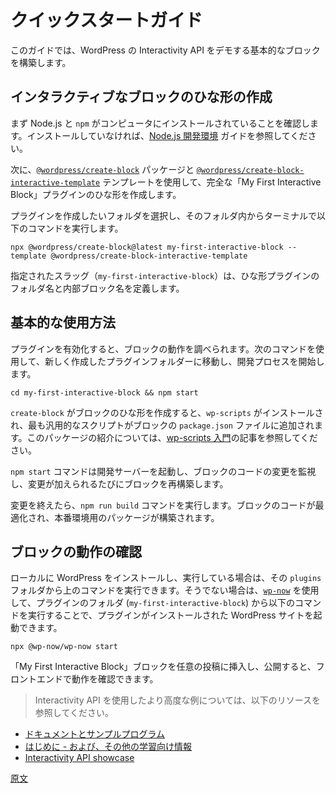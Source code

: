 <!-- 
# Quick start guide
 -->
# クイックスタートガイド

<!-- 
This guide will help you build a basic block that demonstrates the Interactivity API in WordPress.
 -->
このガイドでは、WordPress の Interactivity API をデモする基本的なブロックを構築します。

<!-- 
## Scaffold an interactive block
 -->
## インタラクティブなブロックのひな形の作成

<!-- 
Start by ensuring you have Node.js and `npm` installed on your computer. Review the [Node.js development environment](https://developer.wordpress.org/block-editor/getting-started/devenv/nodejs-development-environment/) guide if not.
 -->
まず Node.js と `npm` がコンピュータにインストールされていることを確認します。インストールしていなければ、[Node.js 開発環境](https://ja.wordpress.org/team/handbook/block-editor/getting-started/devenv/nodejs-development-environment/) ガイドを参照してください。

<!-- 
Next, use the [`@wordpress/create-block`](https://developer.wordpress.org/block-editor/reference-guides/packages/packages-create-block/) package and the [`@wordpress/create-block-interactive-template`](https://www.npmjs.com/package/@wordpress/create-block-interactive-template) template to scaffold the complete “My First Interactive Block” plugin.
 -->
次に、[`@wordpress/create-block`](https://developer.wordpress.org/block-editor/reference-guides/packages/packages-create-block/) パッケージと [`@wordpress/create-block-interactive-template`](https://www.npmjs.com/package/@wordpress/create-block-interactive-template) テンプレートを使用して、完全な「My First Interactive Block」プラグインのひな形を作成します。

<!-- 
Choose the folder where you want to create the plugin, and then execute the following command in the terminal from within that folder:
 -->
プラグインを作成したいフォルダを選択し、そのフォルダ内からターミナルで以下のコマンドを実行します。

```
npx @wordpress/create-block@latest my-first-interactive-block --template @wordpress/create-block-interactive-template
```

<!-- 
The slug provided (`my-first-interactive-block`) defines the folder name for the scaffolded plugin and the internal block name.
 -->
指定されたスラッグ（`my-first-interactive-block`）は、ひな形プラグインのフォルダ名と内部ブロック名を定義します。

<!-- 
## Basic usage
 -->
## 基本的な使用方法

<!-- 
With the plugin activated, you can explore how the block works. Use the following command to move into the newly created plugin folder and start the development process.
 -->
プラグインを有効化すると、ブロックの動作を調べられます。次のコマンドを使用して、新しく作成したプラグインフォルダーに移動し、開発プロセスを開始します。

```
cd my-first-interactive-block && npm start
```

<!-- 
When `create-block` scaffolds the block, it installs `wp-scripts` and adds the most common scripts to the block’s `package.json` file. Refer to the [Get started with wp-scripts](https://developer.wordpress.org/block-editor/getting-started/devenv/get-started-with-wp-scripts/) article for an introduction to this package.
 -->
`create-block` がブロックのひな形を作成すると、`wp-scripts` がインストールされ、最も汎用的なスクリプトがブロックの `package.json` ファイルに追加されます。このパッケージの紹介については、[wp-scripts 入門](https://ja.wordpress.org/team/handbook/block-editor/getting-started/devenv/get-started-with-wp-scripts/)の記事を参照してください。

<!-- 
The `npm start` command will start a development server and watch for changes in the block’s code, rebuilding the block whenever modifications are made.
 -->
`npm start` コマンドは開発サーバーを起動し、ブロックのコードの変更を監視し、変更が加えられるたびにブロックを再構築します。

<!-- 
When you are finished making changes, run the `npm run build` command. This optimizes the block code and makes it production-ready.
 -->
変更を終えたら、`npm run build` コマンドを実行します。ブロックのコードが最適化され、本番環境用のパッケージが構築されます。

<!-- 
## View the block in action
 -->
## ブロックの動作の確認

<!-- 
If you have a local WordPress installation already running, you can launch the commands above inside the `plugins` folder of that installation. If not, you can use [`wp-now`](https://github.com/WordPress/playground-tools/tree/trunk/packages/wp-now) to launch a WordPress site with the plugin installed by executing the following command from the plugin's folder (`my-first-interactive-block`).
 -->
ローカルに WordPress をインストールし、実行している場合は、その `plugins` フォルダから上のコマンドを実行できます。そうでない場合は、[`wp-now`](https://github.com/WordPress/playground-tools/tree/trunk/packages/wp-now) を使用して、プラグインのフォルダ (`my-first-interactive-block`) から以下のコマンドを実行することで、プラグインがインストールされた WordPress サイトを起動できます。

```
npx @wp-now/wp-now start
```
<!-- 
You should be able to insert the "My First Interactive Block" block into any post and see how it behaves in the front end when published.
 -->
「My First Interactive Block」ブロックを任意の投稿に挿入し、公開すると、フロントエンドで動作を確認できます。

<!-- 
<div class="callout callout-info">
    <p>To get more advanced examples of using the Interactivity API you can check the following resources:</p>
    <ul>
      <li><a href="https://developer.wordpress.org/block-editor/reference-guides/interactivity-api/#docs-examples">Docs & Examples</a></li>
      <li><a href="https://github.com/WordPress/gutenberg/discussions/52894">Getting Started - and other learning resources</a></li>
      <li><a href="https://github.com/WordPress/gutenberg/discussions/55642#">Interactivity API showcase</a></li>
    </ul>
</div>
 -->

> Interactivity API を使用したより高度な例については、以下のリソースを参照してください。
- [ドキュメントとサンプルプログラム](https://ja.wordpress.org/team/handbook/block-editor/reference-guides/interactivity-api/#docs-examples)
- [はじめに - および、その他の学習向け情報](https://github.com/WordPress/gutenberg/discussions/52894)
- [Interactivity API showcase](https://github.com/WordPress/gutenberg/discussions/55642#)

[原文](https://github.com/WordPress/gutenberg/blob/trunk/docs/reference-guides/interactivity-api/iapi-quick-start-guide.md)
